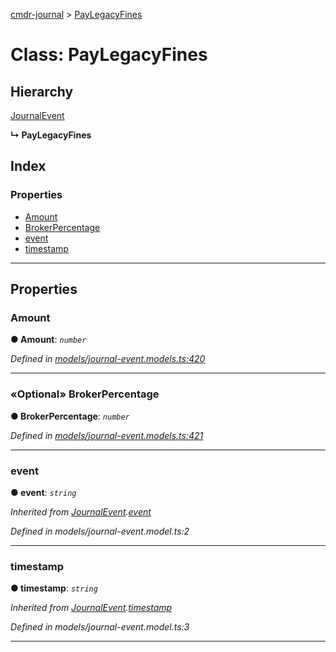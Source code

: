 [cmdr-journal](../README.md) > [PayLegacyFines](../classes/paylegacyfines.md)



# Class: PayLegacyFines

## Hierarchy


 [JournalEvent](journalevent.md)

**↳ PayLegacyFines**







## Index

### Properties

* [Amount](paylegacyfines.md#amount)
* [BrokerPercentage](paylegacyfines.md#brokerpercentage)
* [event](paylegacyfines.md#event)
* [timestamp](paylegacyfines.md#timestamp)



---
## Properties
<a id="amount"></a>

###  Amount

**●  Amount**:  *`number`* 

*Defined in [models/journal-event.models.ts:420](https://github.com/chrisbruford/cmdr-journal/blob/52f6f4c/src/models/journal-event.models.ts#L420)*





___

<a id="brokerpercentage"></a>

### «Optional» BrokerPercentage

**●  BrokerPercentage**:  *`number`* 

*Defined in [models/journal-event.models.ts:421](https://github.com/chrisbruford/cmdr-journal/blob/52f6f4c/src/models/journal-event.models.ts#L421)*





___

<a id="event"></a>

###  event

**●  event**:  *`string`* 

*Inherited from [JournalEvent](journalevent.md).[event](journalevent.md#event)*

*Defined in models/journal-event.model.ts:2*





___

<a id="timestamp"></a>

###  timestamp

**●  timestamp**:  *`string`* 

*Inherited from [JournalEvent](journalevent.md).[timestamp](journalevent.md#timestamp)*

*Defined in models/journal-event.model.ts:3*





___


